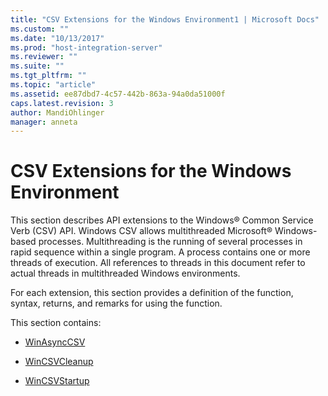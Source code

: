 ```yaml
---
title: "CSV Extensions for the Windows Environment1 | Microsoft Docs"
ms.custom: ""
ms.date: "10/13/2017"
ms.prod: "host-integration-server"
ms.reviewer: ""
ms.suite: ""
ms.tgt_pltfrm: ""
ms.topic: "article"
ms.assetid: ee87dbd7-4c57-442b-863a-94a0da51000f
caps.latest.revision: 3
author: MandiOhlinger
manager: anneta
---
```

# CSV Extensions for the Windows Environment
This section describes API extensions to the Windows® Common Service Verb (CSV) API. Windows CSV allows multithreaded Microsoft® Windows-based processes. Multithreading is the running of several processes in rapid sequence within a single program. A process contains one or more threads of execution. All references to threads in this document refer to actual threads in multithreaded Windows environments.  
  
 For each extension, this section provides a definition of the function, syntax, returns, and remarks for using the function.  
  
 This section contains:  
  
-   [WinAsyncCSV](../core/winasynccsv.md)  
  
-   [WinCSVCleanup](../core/wincsvcleanup.md)  
  
-   [WinCSVStartup](../core/wincsvstartup.md)
